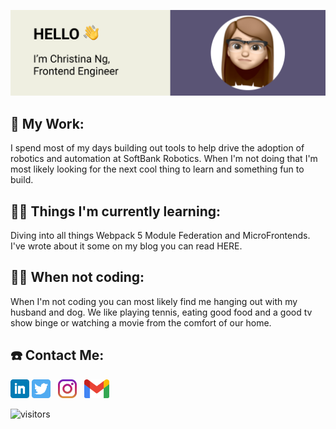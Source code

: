 ![Image of Yaktocat](./assets/GithubBanner.png)

## 🤖 My Work: 
I spend most of my days building out tools to help drive the adoption of robotics and automation at SoftBank Robotics. When I'm not doing that I'm most likely looking for the next cool thing to learn and something fun to build. 

## 👩‍💻 Things I'm currently learning: 
Diving into all things Webpack 5 Module Federation and MicroFrontends. I've wrote about it some on my blog you can read HERE. 

## 👫🐶 When not coding: 
When I'm not coding you can most likely find me hanging out with my husband and dog. We like playing tennis, eating good food and a good tv show binge or watching a movie from the comfort of our home. 

## ☎️ Contact Me: 
<p align='left'>
<a href="https://www.linkedin.com/in/christina-ng-495720137/"><img height="30" src="./assets/linkedin.png"></a>
<a href="https://twitter.com/ChristinaMatson"><img height="30" src="./assets/twitter.png"></a>&nbsp;&nbsp;
<a href="https://instagram.com/code.stina"><img height="30" src="./assets/instagram.jpg"></a>&nbsp;&nbsp;
<a href="mailto:cmatson93@gmail.com"><img height="30" src="./assets/gmail.png"></a>

</p>


![visitors](https://visitor-badge.laobi.icu/badge?page_id=cmatson93.cmatson93)